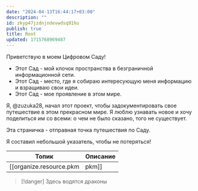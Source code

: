 ```yaml
---
date: "2024-04-13T16:44:17+03:00"
description: ""
id: zkyp47jzdnjndevwdsq91hu
publish: true
title: Root
updated: 1715768969487
---
```


Приветствую в моем Цифровом Саду!

- Этот Сад - мой клочок пространства в безграничной информационной сети.
- Этот Сад - место, где я собираю интересующую меня информацию и взращиваю свои идеи.
- Этот Сад - мое проявление в этом мире.

Я, @zuzuka28, начал этот проект, чтобы задокументировать свое путешествие в этом прекрасном мире.
Я люблю узнавать новое и хочу поделиться им со всеми: о чем не было сказано, того не существует.

Эта страничка - отправная точка путешествия по Саду.

Я составил небольшой указатель, чтобы не потеряться!

| Топик                     | Описание                                                  |
| ------------------------- | --------------------------------------------------------- |
| [[organize.resource.pkm|pkm]] | О Саде: как выращивать, как ухаживать, как собирать плоды |

> [!danger] Здесь водятся драконы
